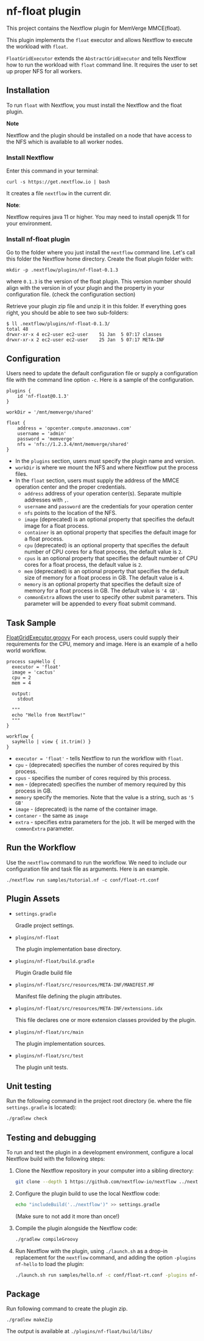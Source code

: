 # nf-float plugin

This project contains the Nextflow plugin for MemVerge MMCE(float).

This plugin implements the `float` executor and allows Nextflow to execute the
workload with `float`.

`FloatGridExecutor` extends the `AbstractGridExecutor` and tells Nextflow how
to run the workload with `float` command line.  It requires the user to set up
proper NFS for all workers.

## Installation

To run `float` with Nextflow, you must install the Nextflow and the float plugin.

__Note__

Nextflow and the plugin should be installed on a node that have 
access to the NFS which is available to all worker nodes.

### Install Nextflow

Enter this command in your terminal:
```
curl -s https://get.nextflow.io | bash
```
It creates a file `nextflow` in the current dir.

__Note__:

Nextflow requires java 11 or higher.  You may need to install openjdk 11 
for your environment.


### Install nf-float plugin

Go to the folder where you just install the `nextflow` command line.
Let's call this folder the Nextflow home directory.
Create the float plugin folder with:
```
mkdir -p .nextflow/plugins/nf-float-0.1.3
```
where `0.1.3` is the version of the float plugin.  This version number should 
align with the version in of your plugin and the property in your configuration
file. (check the configuration section)

Retrieve your plugin zip file and unzip it in this folder.
If everything goes right, you should be able to see two sub-folders:
```
$ ll .nextflow/plugins/nf-float-0.1.3/
total 48
drwxr-xr-x 4 ec2-user ec2-user    51 Jan  5 07:17 classes
drwxr-xr-x 2 ec2-user ec2-user    25 Jan  5 07:17 META-INF
```

## Configuration

Users need to update the default configuration file or supply a configuration
file with the command line option `-c`.  Here is a sample of the configuration.

```
plugins {
    id 'nf-float@0.1.3'
}

workDir = '/mnt/memverge/shared'

float {
    address = 'opcenter.compute.amazonaws.com'
    username = 'admin'
    password = 'memverge'
    nfs = 'nfs://1.2.3.4/mnt/memverge/shared'
}
```

* In the `plugins` section, users must specify the plugin name and version.
* `workDir` is where we mount the NFS and where Nextflow put the process files.
* In the `float` section, users must supply the address of the MMCE operation
  center and the proper credentials.
  * `address` address of your operation center(s).  Separate multiple addresses with `,`.
  * `username` and `password` are the credentials for your operation center
  * `nfs` points to the location of the NFS.
  * `image` (deprecated) is an optional property that specifies the default image for a float process.
  * `container` is an optional property that specifies the default image for a float process.
  * `cpu` (deprecated) is an optional property that specifies the default number of 
    CPU cores for a float process, the default value is `2`.
  * `cpus` is an optional property that specifies the default number of
    CPU cores for a float process, the default value is `2`.
  * `mem` (deprecated) is an optional property that specifies the default size of memory for a
    float process in GB.  The default value is `4`.
  * `memory` is an optional property that specifies the default size of memory for a
    float process in GB.  The default value is `'4 GB'`.
  * `commonExtra` allows the user to specify other submit parameters.  This parameter
    will be appended to every float submit command.

## Task Sample
[FloatGridExecutor.groovy](plugins%2Fnf-float%2Fsrc%2Fmain%2Fcom%2Fmemverge%2Fnextflow%2FFloatGridExecutor.groovy)
For each process, users could supply their requirements for the CPU, memory and image.
Here is an example of a hello world workflow.

```
process sayHello {
  executor = 'float'
  image = 'cactus'
  cpu = 2
  mem = 4

  output:
    stdout

  """
  echo "Hello from NextFlow!"
  """
}

workflow {
  sayHello | view { it.trim() }
}
```

* `executor = 'float'` - tells Nextflow to run the workflow with `float`.
* `cpu` - (deprecated) specifies the number of cores required by this process.
* `cpus` - specifies the number of cores required by this process.
* `mem` - (deprecated) specifies the number of memory required by this process in GB.
* `memory` specify the memories.  Note that the value is a string, such as `'5 GB'`
* `image` - (deprecated) is the name of the container image.
* `contaner` - the same as `image`
* `extra` - specifies extra parameters for the job.  It will be merged with
            the `commonExtra` parameter. 

## Run the Workflow

Use the `nextflow` command to run the workflow.  We need to include our configuration
file and task file as arguments.  Here is an example.

```
./nextflow run samples/tutorial.nf -c conf/float-rt.conf
```

## Plugin Assets
                    
- `settings.gradle`
 
    Gradle project settings. 

- `plugins/nf-float`
    
    The plugin implementation base directory.

- `plugins/nf-float/build.gradle` 
    
    Plugin Gradle build file

- `plugins/nf-float/src/resources/META-INF/MANIFEST.MF` 
    
    Manifest file defining the plugin attributes.

- `plugins/nf-float/src/resources/META-INF/extensions.idx`
    
    This file declares one or more extension classes provided by the plugin.

- `plugins/nf-float/src/main` 

    The plugin implementation sources.

- `plugins/nf-float/src/test` 
                             
    The plugin unit tests. 

## Unit testing 

Run the following command in the project root directory (ie. where the file `settings.gradle` is located):

```bash
./gradlew check
```

## Testing and debugging

To run and test the plugin in a development environment, 
configure a local Nextflow build with the following steps:

1. Clone the Nextflow repository in your computer into a sibling directory:
    ```bash
    git clone --depth 1 https://github.com/nextflow-io/nextflow ../nextflow
    ```
  
2. Configure the plugin build to use the local Nextflow code:
    ```bash
    echo "includeBuild('../nextflow')" >> settings.gradle
    ```
  
   (Make sure to not add it more than once!)

3. Compile the plugin alongside the Nextflow code:
    ```bash
    ./gradlew compileGroovy
    ```

4. Run Nextflow with the plugin, using `./launch.sh` as a drop-in replacement for the `nextflow` command, and adding the option `-plugins nf-hello` to load the plugin:
    ```bash
    ./launch.sh run samples/hello.nf -c conf/float-rt.conf -plugins nf-float
    ```

## Package

Run following command to create the plugin zip.

```
./gradlew makeZip
```

The output is available at `./plugins/nf-float/build/libs/`
